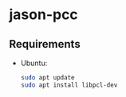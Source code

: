 # jason-pcc

## Requirements

- Ubuntu:

  ```bash
  sudo apt update
  sudo apt install libpcl-dev
  ```
